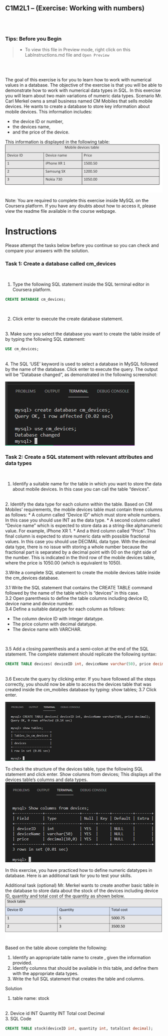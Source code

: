 ## C1M2L1 – (Exercise: Working with numbers)

<br><br>
 ### **Tips: Before you Begin**
> - To view this file in Preview mode, right click on this LabInstructions.md file and `Open Preview`

<br>
<br>

The goal of this exercise is for you to learn how to work with numerical values in a database. The objective of the exercise is that you will be able to demonstrate how to work with numerical data types in SQL. In this exercise you will learn about two main variations of numeric data types. 
Scenario
Mr. Carl Merkel owns a small business named CM Mobiles that sells mobile devices. He wants to create a database to store key information about mobile devices. This information includes: 
* the device ID or number, 
* the devices name,
* and the price of the device.

This information is displayed in the following table:
![Mobile devices table](WorkingWithNumbersImages/Picture1.png)

 
Note: You are required to complete this exercise inside MySQL on the Coursera platform. If you have any doubts about how to access it, please view the readme file available in the course webpage.

# Instructions
Please attempt the tasks below before you continue so you can check and compare your answers with the solution.

### Task 1: Create a database called cm_devices
<br>

1. Type the following SQL statement inside the SQL terminal editor in Coursera platform.
 ```SQL
CREATE DATABASE cm_devices; 
 ```
<br>

2. Click enter to execute the create database statement. 
<br>
3. Make sure you select the database you want to create the table inside of by typing the following SQL statement: 

 ```SQL
USE cm_devices;
 ```
<br>
4. The SQL ‘USE’ keyword is used to select a database in MySQL followed by the name of the database. Click enter to execute the query. The output will be “Database changed”, as demonstrated in the following screenshot: 
<br>

![Using database](WorkingWithNumbersImages/Picture2.png)


### Task 2: Create a SQL statement with relevant attributes and data types 
<br>

1. Identify a suitable name for the table in which you want to store the data about mobile devices. In this case you can call the table “devices”. 
<br>
2.	Identify the data type for each column within the table. 
Based on CM Mobiles’ requirements, the mobile devices table must contain three columns as follows: 
* A column called “Device ID” which must store whole numbers. In this case you should use INT as the data type.
* A second column called “Device name” which is expected to store data as a string-like alphanumeric value. For example, iPhone XR 1.
* And a third column called “Price”. This final column is expected to store numeric data with possible fractional values. In this case you should use DECIMAL data type. With the decimal data type, there is no issue with storing a whole number because the fractional part is separated by a decimal point with 00 on the right side of the number. This is indicated in the third row of the mobile devices table, where the price is 1050.00 (which is equivalent to 1050).
<br>

3.Write a complete SQL statement to create the mobile devices table inside the cm_devices database.
<br>

3.1	Write the SQL statement that contains the CREATE TABLE command followed by the name of the table which is “devices” in this case.
<br>
3.2	Open parenthesis to define the table columns including device ID, device name and device number.
<br>
3.4	Define a suitable datatype for each column as follows:
* The column device ID with integer datatype.
* The price column with decimal datatype.
* The device name with VARCHAR. 
<br>

3.5 Add a closing parenthesis and a semi-colon at the end of the SQL statement. The complete statement should replicate the following syntax:

```SQL
CREATE TABLE devices( deviceID int, deviceName varchar(50), price decimal);
```

<br>
3.6	Execute the query by clicking enter. 
If you have followed all the steps correctly, you should now be able to access the devices table that was created inside the cm_mobiles database by typing:
show tables; 
3.7	Click enter. 

![Tables in the database](WorkingWithNumbersImages/Picture3.png)


 
To check the structure of the devices table, type the following SQL statement and click enter.
Show columns from devices; 
This displays all the devices table’s columns and data types.
![Devices table structure](WorkingWithNumbersImages/Picture4.png)

 
In this exercise, you have practiced how to define numeric datatypes in database. Here is an additional task for you to test your skills. 

Additional task (optional)
Mr. Merkel wants to create another basic table in the database to store data about the stock of the devices including device ID, quantity and total cost of the quantity as shown below.
![Stock table](WorkingWithNumbersImages/Picture5.png)

 
Based on the table above complete the following:
1.	Identify an appropriate table name to create , given the information provided. 
2.	Identify columns that should be available in this table, and define them with the appropriate  data types. 
3.	Write the full SQL statement that creates the table and columns.

Solution
<br>
1. table name: stock
<br>
2. Device id INT
   Quantity INT
   Total cost Decimal 
<br>
3. SQL Code

```SQL
CREATE TABLE stock(deviceID int, quantity int, totalCost decimal);
```


